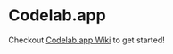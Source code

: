 # Codelab.app

Checkout [Codelab.app Wiki](https://codelab-app.notion.site/991847918e6b4a7cbfb2cacd5e14e001?v=c64ddc7e78f74baaa375f336a31df0e0&pvs=4) to get started!
